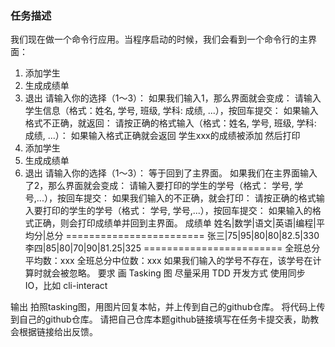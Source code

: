 ### 任务描述
我们现在做一个命令行应用。当程序启动的时候，我们会看到一个命令行的主界面：
1. 添加学生
2. 生成成绩单
3. 退出
请输入你的选择（1～3）：
如果我们输入1，那么界面就会变成：
请输入学生信息（格式：姓名, 学号, 班级, 学科: 成绩, ...），按回车提交：
如果输入格式不正确，就返回：
请按正确的格式输入（格式：姓名, 学号, 班级, 学科: 成绩, ...）：
如果输入格式正确就会返回
学生xxx的成绩被添加
然后打印
1. 添加学生
2. 生成成绩单
3. 退出
请输入你的选择（1～3）：
等于回到了主界面。
如果我们在主界面输入了2，那么界面就会变成：
请输入要打印的学生的学号（格式： 学号, 学号,...），按回车提交：
如果我们输入的不正确，就会打印：
请按正确的格式输入要打印的学生的学号（格式： 学号, 学号,...），按回车提交：
如果输入的格式正确，则会打印成绩单并回到主界面。
成绩单
姓名|数学|语文|英语|编程|平均分|总分
========================
张三|75|95|80|80|82.5|330
李四|85|80|70|90|81.25|325
========================
全班总分平均数：xxx
全班总分中位数：xxx
如果我们输入的学号不存在，该学号在计算时就会被忽略。
要求
画 Tasking 图
尽量采用 TDD 开发方式
使用同步 IO，比如 cli-interact

输出
拍照tasking图，用图片回复本帖，并上传到自己的github仓库。
将代码上传到自己的github仓库。
请把自己仓库本题github链接填写在任务卡提交表，助教会根据链接给出反馈。